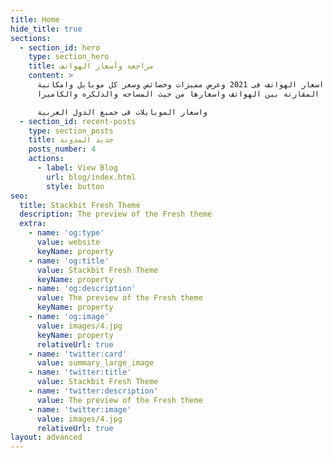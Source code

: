 ```yaml
---
title: Home
hide_title: true
sections:
  - section_id: hero
    type: section_hero
    title: مراجعة وأسعار الهواتف
    content: >
      مراجعة اسعار الهواتف فى 2021 وعرض مميزات وخصائص وسعر كل موبايل وامكانية
      المقارنة بين الهواتف واسعارها من حيث المساحه والذلكره والكاميرا 

      واسعار الموبايلات فى جميع الدول العربية
  - section_id: recent-posts
    type: section_posts
    title: جديد المدونة
    posts_number: 4
    actions:
      - label: View Blog
        url: blog/index.html
        style: button
seo:
  title: Stackbit Fresh Theme
  description: The preview of the Fresh theme
  extra:
    - name: 'og:type'
      value: website
      keyName: property
    - name: 'og:title'
      value: Stackbit Fresh Theme
      keyName: property
    - name: 'og:description'
      value: The preview of the Fresh theme
      keyName: property
    - name: 'og:image'
      value: images/4.jpg
      keyName: property
      relativeUrl: true
    - name: 'twitter:card'
      value: summary_large_image
    - name: 'twitter:title'
      value: Stackbit Fresh Theme
    - name: 'twitter:description'
      value: The preview of the Fresh theme
    - name: 'twitter:image'
      value: images/4.jpg
      relativeUrl: true
layout: advanced
---
```

